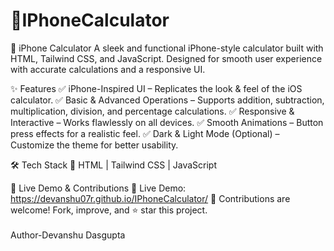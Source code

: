 # 📱IPhoneCalculator
📱 iPhone Calculator
A sleek and functional iPhone-style calculator built with HTML, Tailwind CSS, and JavaScript. Designed for smooth user experience with accurate calculations and a responsive UI.

✨ Features
✅ iPhone-Inspired UI – Replicates the look & feel of the iOS calculator.
✅ Basic & Advanced Operations – Supports addition, subtraction, multiplication, division, and percentage calculations.
✅ Responsive & Interactive – Works flawlessly on all devices.
✅ Smooth Animations – Button press effects for a realistic feel.
✅ Dark & Light Mode (Optional) – Customize the theme for better usability.

🛠️ Tech Stack
🔹 HTML | Tailwind CSS | JavaScript

🚀 Live Demo & Contributions
🔗 Live Demo: https://devanshu07r.github.io/IPhoneCalculator/
📌 Contributions are welcome! Fork, improve, and ⭐ star this project.
<br><br>Author-Devanshu Dasgupta 